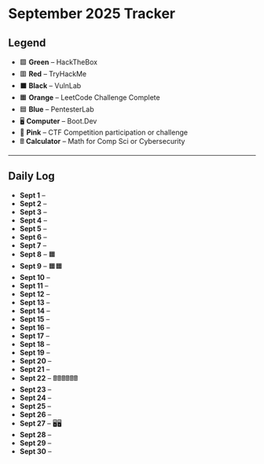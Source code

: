 # September 2025 Tracker

## Legend
- 🟩 **Green**       – HackTheBox  
- 🟥 **Red**         – TryHackMe  
- ⬛ **Black**       – VulnLab  
- 🟧 **Orange**      – LeetCode Challenge Complete  
- 🟦 **Blue**        – PentesterLab
- 🖥️ **Computer**    – Boot.Dev
- 💖 **Pink**        – CTF Competition participation or challenge
- 🖩  **Calculator**  – Math for Comp Sci or Cybersecurity 

---

## Daily Log
- **Sept 1** –  
- **Sept 2** –  
- **Sept 3** –  
- **Sept 4** –  
- **Sept 5** –  
- **Sept 6** –  
- **Sept 7** –  
- **Sept 8** – 🟧  
- **Sept 9** – 🟧🟧 
- **Sept 10** –  
- **Sept 11** –  
- **Sept 12** –  
- **Sept 13** –  
- **Sept 14** –  
- **Sept 15** –  
- **Sept 16** –  
- **Sept 17** –  
- **Sept 18** –  
- **Sept 19** –  
- **Sept 20** –  
- **Sept 21** –  
- **Sept 22** –  🖩🖩🖩🖩🖩🖩
- **Sept 23** –  
- **Sept 24** –  
- **Sept 25** –  
- **Sept 26** –  
- **Sept 27** – 🖥️🖥️
- **Sept 28** –  
- **Sept 29** –  
- **Sept 30** –  
